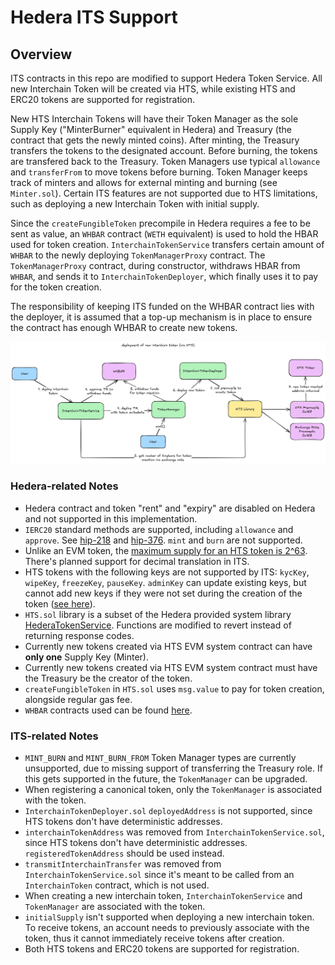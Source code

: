 # Hedera ITS Support

## Overview

ITS contracts in this repo are modified to support Hedera Token Service. All new Interchain Token will be created via HTS, while existing HTS and ERC20 tokens are supported for registration.

New HTS Interchain Tokens will have their Token Manager as the sole Supply Key ("MinterBurner" equivalent in Hedera) and Treasury (the contract that gets the newly minted coins). After minting, the Treasury transfers the tokens to the designated account. Before burning, the tokens are transfered back to the Treasury. Token Managers use typical `allowance` and `transferFrom` to move tokens before burning. Token Manager keeps track of minters and allows for external minting and burning (see `Minter.sol`). Certain ITS features are not supported due to HTS limitations, such as deploying a new Interchain Token with initial supply.

Since the `createFungibleToken` precompile in Hedera requires a fee to be sent as value, an `WHBAR` contract (`WETH` equivalent) is used to hold the HBAR used for token creation. `InterchainTokenService` transfers certain amount of `WHBAR` to the newly deploying `TokenManagerProxy` contract. The `TokenManagerProxy` contract, during constructor, withdraws HBAR from `WHBAR`, and sends it to `InterchainTokenDeployer`, which finally uses it to pay for the token creation.

The responsibility of keeping ITS funded on the WHBAR contract lies with the deployer, it is assumed that a top-up mechanism is in place to ensure the contract has enough WHBAR to create new tokens.

![Deploy New Interchain Token Flow](./diagrams/deploy_interchain_token.png)

### Hedera-related Notes

- Hedera contract and token "rent" and "expiry" are disabled on Hedera and not supported in this implementation.
- `IERC20` standard methods are supported, including `allowance` and `approve`. See [hip-218](https://hips.hedera.com/hip/hip-218) and [hip-376](https://hips.hedera.com/hip/hip-376). `mint` and `burn` are not supported.
- Unlike an EVM token, the [maximum supply for an HTS token is 2^63](https://docs.hedera.com/hedera/sdks-and-apis/sdks/token-service/define-a-token#token-properties). There's planned support for decimal translation in ITS.
- HTS tokens with the following keys are not supported by ITS: `kycKey`, `wipeKey`, `freezeKey`, `pauseKey`. `adminKey` can update existing keys, but cannot add new keys if they were not set during the creation of the token ([see here](https://docs.hedera.com/hedera/sdks-and-apis/sdks/token-service/update-a-token)).
- `HTS.sol` library is a subset of the Hedera provided system library [HederaTokenService](https://github.com/hashgraph/hedera-smart-contracts/blob/bc3a549c0ca062c51b0045fd1916fdaa0558a360/contracts/system-contracts/hedera-token-service/HederaTokenService.sol). Functions are modified to revert instead of returning response codes.
- Currently new tokens created via HTS EVM system contract can have **only one** Supply Key (Minter).
- Currently new tokens created via HTS EVM system contract must have the Treasury be the creator of the token.
- `createFungibleToken` in `HTS.sol` uses `msg.value` to pay for token creation, alongside regular gas fee.
- `WHBAR` contracts used can be found [here](https://docs.hedera.com/hedera/core-concepts/smart-contracts/wrapped-hbar-whbar#contract-deployments).

### ITS-related Notes

- `MINT_BURN` and `MINT_BURN_FROM` Token Manager types are currently unsupported, due to missing support of transferring the Treasury role. If this gets supported in the future, the `TokenManager` can be upgraded.
- When registering a canonical token, only the `TokenManager` is associated with the token.
- `InterchainTokenDeployer.sol` `deployedAddress` is not supported, since HTS tokens don't have deterministic addresses.
- `interchainTokenAddress` was removed from `InterchainTokenService.sol`, since HTS tokens don't have deterministic addresses. `registeredTokenAddress` should be used instead.
- `transmitInterchainTransfer` was removed from `InterchainTokenService.sol` since it's meant to be called from an `InterchainToken` contract, which is not used.
- When creating a new interchain token, `InterchainTokenService` and `TokenManager` are associated with the token.
- `initialSupply` isn't supported when deploying a new interchain token. To receive tokens, an account needs to previously associate with the token, thus it cannot immediately receive tokens after creation.
- Both HTS tokens and ERC20 tokens are supported for registration.
